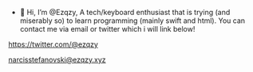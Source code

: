 - 👋 Hi, I’m @Ezqzy,
A tech/keyboard enthusiast that is trying (and miserably so) to learn programming (mainly swift and html).
You can contact me via email or twitter which i will link below!

https://twitter.com/@ezqzy

narcisstefanovski@ezqzy.xyz

